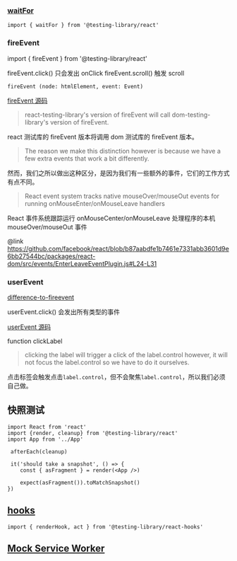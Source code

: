### [waitFor](https://codesandbox.io/embed/7m3m792o4q?autoresize=1&fontsize=14&module=%2Fsrc%2FComponent.test.js&previewwindow=tests)

```
import { waitFor } from '@testing-library/react'
```

### fireEvent

import { fireEvent } from '@testing-library/react'

fireEvent.click() 只会发出 onClick
fireEvent.scroll() 触发 scroll

```
fireEvent (node: htmlElement, event: Event)
```

[fireEvent 源码](https://github.com/testing-library/react-testing-library/blob/v12.1.4/src/fire-event.js)

> react-testing-library's version of fireEvent will call dom-testing-library's version of fireEvent.

react 测试库的 fireEvent 版本将调用 dom 测试库的 fireEvent 版本。

> The reason we make this distinction however is because we have a few extra events that work a bit differently.

然而，我们之所以做出这种区分，是因为我们有一些额外的事件，它们的工作方式有点不同。

> React event system tracks native mouseOver/mouseOut events for running onMouseEnter/onMouseLeave handlers

React 事件系统跟踪运行 onMouseCenter/onMouseLeave 处理程序的本机 mouseOver/mouseOut 事件

@link https://github.com/facebook/react/blob/b87aabdfe1b7461e7331abb3601d9e6bb27544bc/packages/react-dom/src/events/EnterLeaveEventPlugin.js#L24-L31

### userEvent

[difference-to-fireevent](https://testing-library.com/docs/user-event/intro#difference-to-fireevent)

userEvent.click() 会发出所有类型的事件

[userEvent 源码](https://github.com/testing-library/user-event/blob/v13.5.0/src/click.ts)

function clickLabel

> clicking the label will trigger a click of the label.control however, it will not focus the label.control so we have to do it ourselves.

点击标签会触发点击`label.control`，但不会聚焦`label.control`，所以我们必须自己做。

## 快照测试

```
import React from 'react'
import {render, cleanup} from '@testing-library/react'
import App from '../App'

 afterEach(cleanup)

 it('should take a snapshot', () => {
    const { asFragment } = render(<App />)

    expect(asFragment()).toMatchSnapshot()
})
```

## [hooks](https://github.com/testing-library/react-hooks-testing-library)

```
import { renderHook, act } from '@testing-library/react-hooks'
```

## [Mock Service Worker](https://github.com/mswjs/msw)
